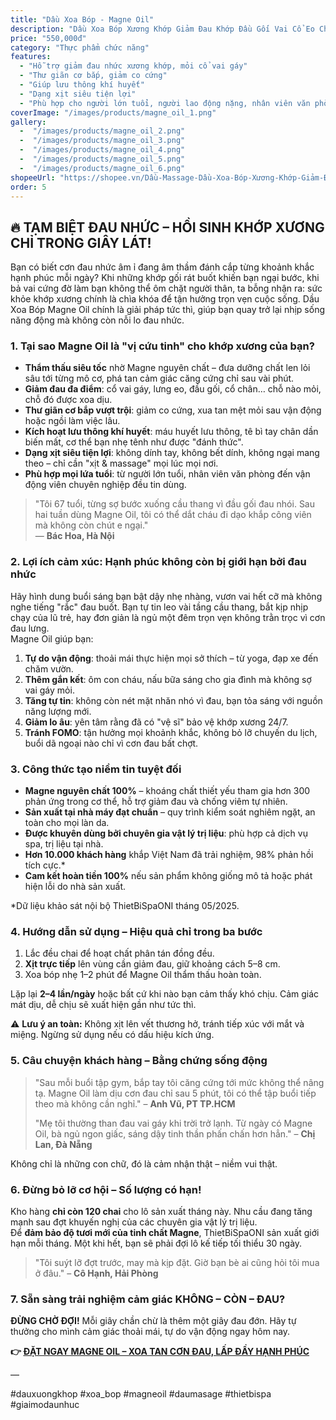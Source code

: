 ```yaml
---
title: "Dầu Xoa Bóp - Magne Oil"
description: "Dầu Xoa Bóp Xương Khớp Giảm Đau Khớp Đầu Gối Vai Cổ Eo Chân 100% Magne 100ml Dạng "
price: "550,000đ"
category: "Thực phẩm chức năng"
features:
  - "Hỗ trợ giảm đau nhức xương khớp, mỏi cổ vai gáy"
  - "Thư giãn cơ bắp, giảm co cứng"
  - "Giúp lưu thông khí huyết"
  - "Dạng xịt siêu tiện lợi"
  - "Phù hợp cho người lớn tuổi, người lao động nặng, nhân viên văn phòng, vận động viên"
coverImage: "/images/products/magne_oil_1.png"
gallery:
  -  "/images/products/magne_oil_2.png"
  -  "/images/products/magne_oil_3.png"
  -  "/images/products/magne_oil_4.png"
  -  "/images/products/magne_oil_5.png"
  -  "/images/products/magne_oil_6.png"
shopeeUrl: "https://shopee.vn/Dầu-Massage-Dầu-Xoa-Bóp-Xương-Khớp-Giảm-Đau-Khớp-Đầu-Gối-Vai-Cổ-Eo-Chân-100-Magne-100ml-Dạng-Xịt-THIETBISPAONI-i.1496144810.27331718113"
order: 5
---
```

## 🔥 TẠM BIỆT ĐAU NHỨC – HỒI SINH KHỚP XƯƠNG CHỈ TRONG GIÂY LÁT!

Bạn có biết cơn đau nhức âm ỉ đang âm thầm đánh cắp từng khoảnh khắc hạnh phúc mỗi ngày? Khi những khớp gối rát buốt khiến bạn ngại bước, khi bả vai cứng đờ làm bạn không thể ôm chặt người thân, ta bỗng nhận ra: sức khỏe khớp xương chính là chìa khóa để tận hưởng trọn vẹn cuộc sống. Dầu Xoa Bóp Magne Oil chính là giải pháp tức thì, giúp bạn quay trở lại nhịp sống năng động mà không còn nỗi lo đau nhức.

### 1. Tại sao Magne Oil là "vị cứu tinh" cho khớp xương của bạn?

- **Thẩm thấu siêu tốc** nhờ Magne nguyên chất – đưa dưỡng chất len lỏi sâu tới từng mô cơ, phá tan cảm giác căng cứng chỉ sau vài phút.
- **Giảm đau đa điểm**: cổ vai gáy, lưng eo, đầu gối, cổ chân… chỗ nào mỏi, chỗ đó được xoa dịu.
- **Thư giãn cơ bắp vượt trội**: giảm co cứng, xua tan mệt mỏi sau vận động hoặc ngồi làm việc lâu.
- **Kích hoạt lưu thông khí huyết**: máu huyết lưu thông, tê bì tay chân dần biến mất, cơ thể bạn nhẹ tênh như được "đánh thức".
- **Dạng xịt siêu tiện lợi**: không dính tay, không bết dính, không ngại mang theo – chỉ cần "xịt & massage" mọi lúc mọi nơi.
- **Phù hợp mọi lứa tuổi**: từ người lớn tuổi, nhân viên văn phòng đến vận động viên chuyên nghiệp đều tin dùng.

> "Tôi 67 tuổi, từng sợ bước xuống cầu thang vì đầu gối đau nhói. Sau hai tuần dùng Magne Oil, tôi có thể dắt cháu đi dạo khắp công viên mà không còn chút e ngại."  
> — **Bác Hoa, Hà Nội**

### 2. Lợi ích cảm xúc: Hạnh phúc không còn bị giới hạn bởi đau nhức

Hãy hình dung buổi sáng bạn bật dậy nhẹ nhàng, vươn vai hết cỡ mà không nghe tiếng "rắc" đau buốt. Bạn tự tin leo vài tầng cầu thang, bắt kịp nhịp chạy của lũ trẻ, hay đơn giản là ngủ một đêm trọn vẹn không trằn trọc vì cơn đau lưng.  
Magne Oil giúp bạn:

1. **Tự do vận động**: thoải mái thực hiện mọi sở thích – từ yoga, đạp xe đến chăm vườn.  
2. **Thêm gắn kết**: ôm con cháu, nấu bữa sáng cho gia đình mà không sợ vai gáy mỏi.  
3. **Tăng tự tin**: không còn nét mặt nhăn nhó vì đau, bạn tỏa sáng với nguồn năng lượng mới.  
4. **Giảm lo âu**: yên tâm rằng đã có "vệ sĩ" bảo vệ khớp xương 24/7.  
5. **Tránh FOMO**: tận hưởng mọi khoảnh khắc, không bỏ lỡ chuyến du lịch, buổi dã ngoại nào chỉ vì cơn đau bất chợt.

### 3. Công thức tạo niềm tin tuyệt đối

- **Magne nguyên chất 100%** – khoáng chất thiết yếu tham gia hơn 300 phản ứng trong cơ thể, hỗ trợ giảm đau và chống viêm tự nhiên.
- **Sản xuất tại nhà máy đạt chuẩn** – quy trình kiểm soát nghiêm ngặt, an toàn cho mọi làn da.
- **Được khuyên dùng bởi chuyên gia vật lý trị liệu**: phù hợp cả dịch vụ spa, trị liệu tại nhà.
- **Hơn 10.000 khách hàng** khắp Việt Nam đã trải nghiệm, 98% phản hồi tích cực.*
- **Cam kết hoàn tiền 100%** nếu sản phẩm không giống mô tả hoặc phát hiện lỗi do nhà sản xuất.

*Dữ liệu khảo sát nội bộ ThietBiSpaONI tháng 05/2025.

### 4. Hướng dẫn sử dụng – Hiệu quả chỉ trong ba bước

1. Lắc đều chai để hoạt chất phân tán đồng đều.  
2. **Xịt trực tiếp** lên vùng cần giảm đau, giữ khoảng cách 5–8 cm.  
3. Xoa bóp nhẹ 1–2 phút để Magne Oil thẩm thấu hoàn toàn.  

Lặp lại **2–4 lần/ngày** hoặc bất cứ khi nào bạn cảm thấy khó chịu. Cảm giác mát dịu, dễ chịu sẽ xuất hiện gần như tức thì.

⚠️ **Lưu ý an toàn:** Không xịt lên vết thương hở, tránh tiếp xúc với mắt và miệng. Ngừng sử dụng nếu có dấu hiệu kích ứng.

### 5. Câu chuyện khách hàng – Bằng chứng sống động

> "Sau mỗi buổi tập gym, bắp tay tôi căng cứng tới mức không thể nâng tạ. Magne Oil làm dịu cơn đau chỉ sau 5 phút, tôi có thể tập buổi tiếp theo mà không cần nghỉ."  – **Anh Vũ, PT TP.HCM**
>
> "Mẹ tôi thường than đau vai gáy khi trời trở lạnh. Từ ngày có Magne Oil, bà ngủ ngon giấc, sáng dậy tinh thần phấn chấn hơn hẳn."  – **Chị Lan, Đà Nẵng**

Không chỉ là những con chữ, đó là cảm nhận thật – niềm vui thật.

### 6. Đừng bỏ lỡ cơ hội – Số lượng có hạn!

Kho hàng **chỉ còn 120 chai** cho lô sản xuất tháng này. Nhu cầu đang tăng mạnh sau đợt khuyến nghị của các chuyên gia vật lý trị liệu.  
Để **đảm bảo độ tươi mới của tinh chất Magne**, ThietBiSpaONI sản xuất giới hạn mỗi tháng. Một khi hết, bạn sẽ phải đợi lô kế tiếp tối thiểu 30 ngày.

> "Tôi suýt lỡ đợt trước, may mà kịp đặt. Giờ bạn bè ai cũng hỏi tôi mua ở đâu." – **Cô Hạnh, Hải Phòng**

### 7. Sẵn sàng trải nghiệm cảm giác KHÔNG – CÒN – ĐAU?

**ĐỪNG CHỜ ĐỢI!** Mỗi giây chần chừ là thêm một giây đau đớn. Hãy tự thưởng cho mình cảm giác thoải mái, tự do vận động ngay hôm nay.

**👉 [ĐẶT NGAY MAGNE OIL – XOA TAN CƠN ĐAU, LẤP ĐẦY HẠNH PHÚC](#)**

—

#dauxuongkhop #xoa_bop #magneoil #daumasage #thietbispa #giaimodaunhuc

